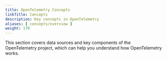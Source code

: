 ```yaml
---
title: OpenTelemetry Concepts
linkTitle: Concepts
description: Key concepts in OpenTelemetry
aliases: [ concepts/overview ]
weight: 170
---
```


This section covers data sources and key components of the OpenTelemetry
project, which can help you understand how OpenTelemetry works.
